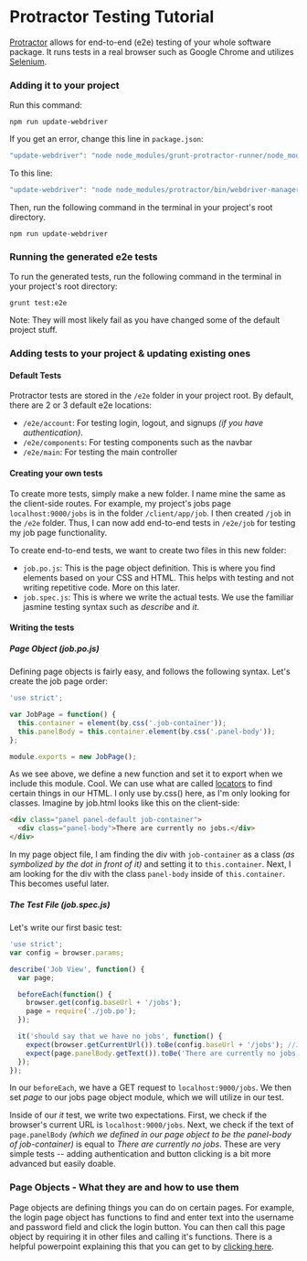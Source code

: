 # Protractor Testing Tutorial

[Protractor](http://www.protractortest.org/#/) allows for end-to-end (e2e) testing of your whole software package. It runs tests in a real browser such as Google Chrome and utilizes [Selenium](http://www.seleniumhq.org/).

### Adding it to your project

Run this command:

`npm run update-webdriver`

If you get an error, change this line in `package.json`:

```javascript
"update-webdriver": "node node_modules/grunt-protractor-runner/node_modules/protractor/bin/webdriver-manager update"
```

To this line:

```javascript
"update-webdriver": "node node_modules/protractor/bin/webdriver-manager update"
```

Then, run the following command in the terminal in your project's root directory.

`npm run update-webdriver`

### Running the generated e2e tests

To run the generated tests, run the following command in the terminal in your project's root directory:

`grunt test:e2e`

Note: They will most likely fail as you have changed some of the default project stuff.

### Adding tests to your project & updating existing ones
#### Default Tests
Protractor tests are stored in the `/e2e` folder in your project root. By default, there are 2 or 3 default e2e locations:
- `/e2e/account`: For testing login, logout, and signups _(if you have authentication)_.
- `/e2e/components`: For testing components such as the navbar
- `/e2e/main`: For testing the main controller

#### Creating your own tests
To create more tests, simply make a new folder. I name mine the same as the client-side routes. For example, my project's jobs page `localhost:9000/jobs` is in the folder `/client/app/job`. I then created `/job` in the `/e2e` folder. Thus, I can now add end-to-end tests in `/e2e/job` for testing my job page functionality.

To create end-to-end tests, we want to create two files in this new folder:
- `job.po.js`: This is the page object definition. This is where you find elements based on your CSS and HTML. This helps with testing and not writing repetitive code. More on this later.
- `job.spec.js`: This is where we write the actual tests. We use the familiar jasmine testing syntax such as _describe_ and _it_.

#### Writing the tests
##### Page Object (job.po.js)
Defining page objects is fairly easy, and follows the following syntax. Let's create the job page order:

```javascript
'use strict';

var JobPage = function() {
  this.container = element(by.css('.job-container'));
  this.panelBody = this.container.element(by.css('.panel-body'));
};

module.exports = new JobPage();
```

As we see above, we define a new function and set it to export when we include this module. Cool. We can use what are called [locators](http://www.protractortest.org/#/locators) to find certain things in our HTML. I only use by.css() here, as I'm only looking for classes. Imagine by job.html looks like this on the client-side:

```html
<div class="panel panel-default job-container">
  <div class="panel-body">There are currently no jobs.</div>
</div>
```

In my page object file, I am finding the div with `job-container` as a class _(as symbolized by the dot in front of it)_ and setting it to `this.container`. Next, I am looking for the div with the class `panel-body` inside of `this.container`. This becomes useful later.

##### The Test File (job.spec.js)

Let's write our first basic test:

```javascript
'use strict';
var config = browser.params;

describe('Job View', function() {
  var page;

  beforeEach(function() {
    browser.get(config.baseUrl + '/jobs');
    page = require('./job.po');
  });

  it('should say that we have no jobs', function() {
    expect(browser.getCurrentUrl()).toBe(config.baseUrl + '/jobs'); //1
    expect(page.panelBody.getText()).toBe('There are currently no jobs.'); //2
  });
});
```

In our `beforeEach`, we have a GET request to `localhost:9000/jobs`. We then set _page_ to our jobs page object module, which we will utilize in our test.

Inside of our _it_ test, we write two expectations. First, we check if the browser's current URL is `localhost:9000/jobs`. Next, we check if the text of `page.panelBody` _(which we defined in our page object to be the panel-body of job-container)_ is equal to _There are currently no jobs_. These are very simple tests -- adding authentication and button clicking is a bit more advanced but easily doable.

### Page Objects - What they are and how to use them

Page objects are defining things you can do on certain pages. For example, the login page object has functions to find and enter text into the username and password field and click the login button. You can then call this page object by requiring it in other files and calling it's functions. There is a helpful powerpoint explaining this that you can get to by [clicking here](https://docs.google.com/presentation/d/1B6manhG0zEXkC-H-tPo2vwU06JhL8w9-XCF9oehXzAQ).

